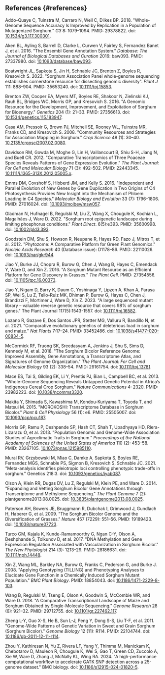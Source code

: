 ## References {#references}

Addo-Quaye C, Tuinstra M, Carraro N, Weil C, Dilkes BP. 2018. "Whole-Genome Sequence Accuracy Is Improved by Replication in a Population of Mutagenized Sorghum." *G3* 8: 1079–1094. PMID: 29378822. doi: [10.1534/g3.117.300301](https://doi.org/10.1534/g3.117.300301).

Aken BL, Ayling S, Barrell D, Clarke L, Curwen V, Fairley S, Fernandez Banet J, et al. 2016. "The Ensembl Gene Annotation System." *Database: The Journal of Biological Databases and Curation* 2016: baw093. PMID: 27337980. doi: [10.1093/database/baw093](https://doi.org/10.1093/database/baw093).

Boatwright JL, Sapkota S, Jin H, Schnable JC, Brenton Z, Boyles R, Kresovich S. 2022. "Sorghum Association Panel whole-genome sequencing establishes cornerstone resource for dissecting genomic diversity". *Plant J* 111: 888–904. PMID: 35653240. doi: [10.1111/tpj.15853](https://doi.org/10.1111/tpj.15853).

Brenton ZW, Cooper EA, Myers MT, Boyles RE, Shakoor N, Zielinski KJ, Rauh BL, Bridges WC, Morris GP, and Kresovich S. 2016. "A Genomic Resource for the Development, Improvement, and Exploitation of Sorghum for Bioenergy." *Genetics* 204 (1): 21–33. PMID: 27356613. doi: [10.1534/genetics.115.183947](https://doi.org/10.1534/genetics.115.183947).

Casa AM, Pressoir G, Brown PJ, Mitchell SE, Rooney WL, Tuinstra MR, Franks CD, and Kresovich S. 2008. "Community Resources and Strategies for Association Mapping in Sorghum." *Crop Science* 48 (1): 30–40. [10.2135/cropsci2007.02.0080](https://doi.org/10.2135/cropsci2007.02.0080).

Davidson RM, Gowda M, Moghe G, Lin H, Vaillancourt B, Shiu S-H, Jiang N, and Buell CR. 2012. "Comparative Transcriptomics of Three Poaceae Species Reveals Patterns of Gene Expression Evolution." *The Plant Journal: For Cell and Molecular Biology* 71 (3): 492–502. PMID: 22443345. [10.1111/j.1365-313X.2012.05005.x](https://doi.org/10.1111/j.1365-313X.2012.05005.x).

Emms DM, Covshoff S, Hibberd JM, and Kelly S. 2016. "Independent and Parallel Evolution of New Genes by Gene Duplication in Two Origins of C4 Photosynthesis Provides New Insight into the Mechanism of Phloem Loading in C4 Species." *Molecular Biology and Evolution* 33 (7): 1796–1806. PMID: 27016024. doi: [10.1093/molbev/msw057](https://doi.org/10.1093/molbev/msw057).

Gladman N, Hufnagel B, Regulski M, Liu Z, Wang X, Chougule K, Kochian L, Magalhães J, Ware D. 2022. "Sorghum root epigenetic landscape during limiting phosphorus conditions." *Plant Direct*. 6(5):e393. PMID: 35600998. doi: [10.1002/pld3.393](https://doi.org/10.1002/pld3.393).

Goodstein DM, Shu S, Howson R, Neupane R, Hayes RD, Fazo J, Mitros T, et al. 2012. "Phytozome: A Comparative Platform for Green Plant Genomics." *Nucleic Acids Research* 40 (Database issue): D1178–86. PMID: 22110026. doi: [10.1093/nar/gkr944](https://doi.org/10.1093/nar/gkr944).

Jiao Y, Burke JJ, Chopra R, Burow G, Chen J, Wang B, Hayes C, Emendack Y, Ware D, and Xin Z. 2016. "A Sorghum Mutant Resource as an Efficient Platform for Gene Discovery in Grasses." *The Plant Cell*. PMID: 27354556. doi: [10.1105/tpc.16.00373](https://doi.org/10.1105/tpc.16.00373).

Jiao Y, Nigam D, Barry K, Daum C, Yoshinaga Y, Lipzen A, Khan A, Parasa SP, Wei S, Lu Z, Tello-Ruiz MK, Dhiman P, Burow G, Hayes C, Chen J, Brandizzi F, Mortimer J, Ware D, Xin Z. 2023. "A large sequenced mutant library – valuable reverse genetic resource that covers 98% of sorghum genes." The Plant Journal 117(5):1543-1557. doi: [10.1111/tpj.16582](https://doi.org/10.1111/tpj.16582).

Lozano R, Gazave E, Dos Santos JPR, Stetter MG, Valluru R, Bandillo N, et al. 2021. "Comparative evolutionary genetics of deleterious load in sorghum and maize." *Nat Plants* 7:17–24. PMID: 33452486. doi: [10.1038/s41477-020-00834-5](https://doi.org/10.1038/s41477-020-00834-5).

McCormick RF, Truong SK, Sreedasyam A, Jenkins J, Shu S, Sims D, Kennedy M, et al. 2018. "The Sorghum Bicolor Reference Genome: Improved Assembly, Gene Annotations, a Transcriptome Atlas, and Signatures of Genome Organization." *The Plant Journal: For Cell and Molecular Biology* 93 (2): 338–54. PMID: 29161754. doi: [10.1111/tpj.13781](https://doi.org/10.1111/tpj.13781).

Mace ES, Tai S, Gilding EK, Li Y, Prentis PJ, Bian L, Campbell BC, et al. 2013. "Whole-Genome Sequencing Reveals Untapped Genetic Potential in Africa’s Indigenous Cereal Crop Sorghum." *Nature Communications* 4: 2320. PMID: 23982223. doi: [10.1038/ncomms3320](http://doi.org/10.1038/ncomms3320).

Makita Y, Shimada S, Kawashima M, Kondou-Kuriyama T, Toyoda T, and Matsui M. 2015. "MOROKOSHI: Transcriptome Database in Sorghum Bicolor."
*Plant & Cell Physiology* 56 (1): e6. PMID: 25505007. doi: [10.1093/pcp/pcu187](https://doi.org/10.1093/pcp/pcu187).

Morris GP, Ramu P, Deshpande SP, Hash CT, Shah T, Upadhyaya HD, Riera-Lizarazu O, et al. 2013. "Population Genomic and Genome-Wide Association Studies of Agroclimatic Traits in Sorghum." *Proceedings of the National Academy of Sciences of the United States of America* 110 (2): 453–58. PMID: 23267105. [10.1073/pnas.1215985110](https://doi.org/10.1073/pnas.1215985110).

Mural RV, Grzybowski M, Miao C, Damke A, Sapkota S, Boyles RE, Fernandez MGS, Schnable PS, Sigmon B, Kresovich S, Schnable JC. 2021. "Meta-analysis identifies pleiotropic loci controlling phenotypic trade-offs in sorghum." Genetics 218:3. doi: [10.1093/genetics/iyab087](https://doi.org/10.1093/genetics/iyab087).

Olson A, Klein RR, Dugas DV, Lu Z, Regulski M, Klein PE, and Ware D. 2014. "Expanding and Vetting Sorghum Bicolor Gene Annotations through Transcriptome and Methylome Sequencing." *The Plant Genome* 7 (2): plantgenome2013.08.0025. doi: [10.3835/plantgenome2013.08.0025](https://doi.org/10.3835/plantgenome2013.08.0025).

Paterson AH, Bowers JE, Bruggmann R, Dubchak I, Grimwood J, Gundlach H, Haberer G, et al. 2009. "The Sorghum Bicolor Genome and the Diversification of Grasses."
*Nature* 457 (7229): 551–56. PMID: 19189423. doi: [10.1038/nature07723](https://doi.org/10.1038/nature07723).

Turco GM, Kajala K, Kunde-Ramamoorthy G, Ngan C-Y, Olson A, Deshphande S, Tolkunov D, et al. 2017. "DNA Methylation and Gene Expression Regulation Associated with Vascularization in Sorghum Bicolor." *The New Phytologist* 214 (3): 1213–29. PMID: 28186631. doi: [10.1111/nph.14448](https://doi.org/10.1111/nph.14448).

Xin Z, Wang ML, Barkley NA, Burow G, Franks C, Pederson G, and Burke J. 2008. "Applying Genotyping (TILLING) and Phenotyping Analyses to Elucidate Gene Function in a Chemically Induced Sorghum Mutant Population." *BMC Plant Biology*. PMID: 18854043. doi: [10.1186/1471-2229-8-103](https://doi.org/10.1186/1471-2229-8-103).

Wang B, Regulski M, Tseng E, Olson A, Goodwin S, McCombie WR, and Ware D. 2018. "A Comparative Transcriptional Landscape of Maize and Sorghum Obtained by Single-Molecule Sequencing." *Genome Research* 28 (6): 921–32. PMID: 29712755. doi: [10.1101/gr.227462.117](https://doi.org/10.1101/gr.227462.117).

Zheng L-Y, Guo X-S, He B, Sun L-J, Peng Y, Dong S-S, Liu T-F, et al. 2011. "Genome-Wide Patterns of Genetic Variation in Sweet and Grain Sorghum (Sorghum Bicolor)."
*Genome Biology* 12 (11): R114. PMID: 22104744. doi: [10.1186/gb-2011-12-11-r114](http://dx.doi.org/10.1186/gb-2011-12-11-r114).

Zhou Y, Kathiresan N, Yu Z, Rivera LF, Yang Y, Thimma M, Manickam K, Chebotarov D, Mauleon R, Chougule K, Wei S, Gao T, Green CD, Zuccolo A, Xie W, Ware D, Zhang J, McNally KL, Wing RA. 2024. "A high-performance computational workflow to accelerate GATK SNP detection across a 25-genome dataset." BMC biology. doi: [10.1186/s12915-024-01820-5](https://doi.org/10.1186/s12915-024-01820-5).

